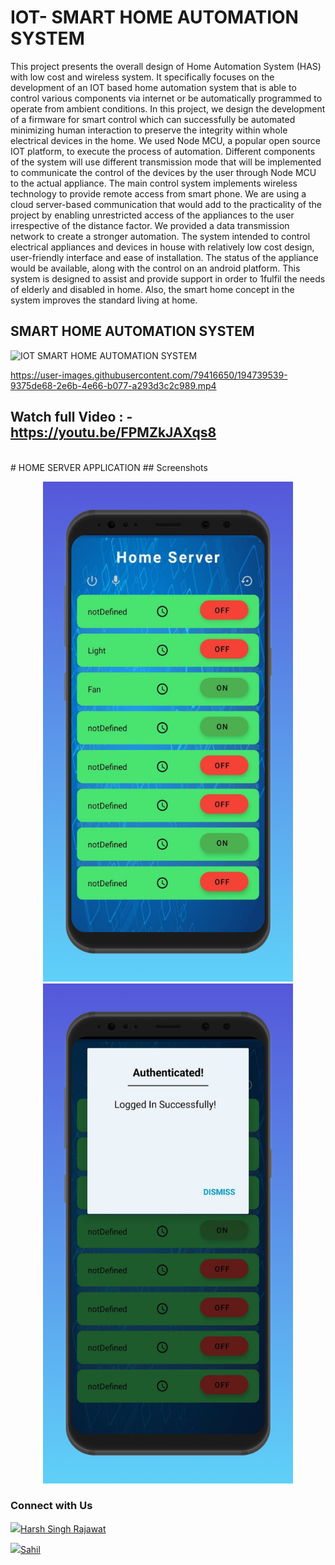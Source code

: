 # IOT- SMART HOME AUTOMATION SYSTEM
This project presents the overall design of Home Automation System (HAS) with low cost and wireless system. It specifically focuses on the development of an IOT based home automation system that is able to control various components via internet or be automatically programmed to operate from ambient conditions. In this project, we design the development of a firmware for smart control which can successfully be automated minimizing human interaction to preserve the integrity within whole electrical devices in the home. We used Node MCU, a popular open source IOT platform, to execute the process of automation. Different components of the system will use different transmission mode that will be implemented to communicate the control of the devices by the user through Node MCU to the actual appliance. The main control system implements wireless technology to provide remote access from smart phone. We are using a cloud server-based communication that would add to the practicality of the project by enabling unrestricted access of the appliances to the user irrespective of the distance factor. We provided a data transmission network to create a stronger automation. The system intended to control electrical appliances and devices in house with relatively low cost design, user-friendly interface and ease of installation. The status of the appliance would be available, along with the control on an android platform. This system is designed to assist and provide support in order to 1fulfil the needs of elderly and disabled in home. Also, the smart home concept in the system improves the standard living at home.


## SMART HOME AUTOMATION SYSTEM 
![IOT SMART HOME AUTOMATION SYSTEM](https://user-images.githubusercontent.com/79416650/194740093-b918d75a-bd32-47e8-9669-4cc9c11ad4ea.png)



https://user-images.githubusercontent.com/79416650/194739539-9375de68-2e6b-4e66-b077-a293d3c2c989.mp4
## Watch full Video : - https://youtu.be/FPMZkJAXqs8

<br>
# HOME SERVER APPLICATION
## Screenshots


<p align="center">
<img src="screen_1.png" alt="feed example" width = "400" >
<img src="screen_2.png" alt="upload photo example"width = "400" >
</p>


### Connect with Us
<p align="left">
<a href = "https://www.linkedin.com/in/harsh-singh-rajawat-b3ab4911b/?originalSubdomain=in"><img src="https://img.icons8.com/fluent/48/000000/linkedin.png"/>Harsh Singh Rajawat</a>
</p>

<p align="left">
<a href = "https://www.linkedin.com/in/sahil-vishwakarma-4705801b2/"><img src="https://img.icons8.com/fluent/48/000000/linkedin.png"/>Sahil</a>
</p>

